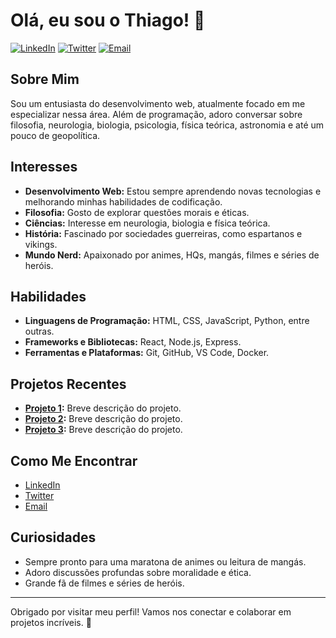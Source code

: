 # Olá, eu sou o Thiago! 👋

[![LinkedIn](https://img.shields.io/badge/LinkedIn-000?style=for-the-badge&logo=linkedin&logoColor=0E76A8)](https://www.linkedin.com/in/seu-perfil-linkedin)
[![Twitter](https://img.shields.io/badge/Twitter-000?style=for-the-badge&logo=twitter&logoColor=1DA1F2)](https://twitter.com/seu-perfil-twitter)
[![Email](https://img.shields.io/badge/Email-000?style=for-the-badge&logo=gmail&logoColor=EA4335)](mailto:seu-email@gmail.com)

## Sobre Mim

Sou um entusiasta do desenvolvimento web, atualmente focado em me especializar nessa área. Além de programação, adoro conversar sobre filosofia, neurologia, biologia, psicologia, física teórica, astronomia e até um pouco de geopolítica.

## Interesses

- **Desenvolvimento Web:** Estou sempre aprendendo novas tecnologias e melhorando minhas habilidades de codificação.
- **Filosofia:** Gosto de explorar questões morais e éticas.
- **Ciências:** Interesse em neurologia, biologia e física teórica.
- **História:** Fascinado por sociedades guerreiras, como espartanos e vikings.
- **Mundo Nerd:** Apaixonado por animes, HQs, mangás, filmes e séries de heróis.

## Habilidades

- **Linguagens de Programação:** HTML, CSS, JavaScript, Python, entre outras.
- **Frameworks e Bibliotecas:** React, Node.js, Express.
- **Ferramentas e Plataformas:** Git, GitHub, VS Code, Docker.

## Projetos Recentes

- **[Projeto 1](https://github.com/seu-usuario/projeto1):** Breve descrição do projeto.
- **[Projeto 2](https://github.com/seu-usuario/projeto2):** Breve descrição do projeto.
- **[Projeto 3](https://github.com/seu-usuario/projeto3):** Breve descrição do projeto.

## Como Me Encontrar

- [LinkedIn](https://www.linkedin.com/in/seu-perfil-linkedin)
- [Twitter](https://twitter.com/seu-perfil-twitter)
- [Email](mailto:seu-email@gmail.com)

## Curiosidades

- Sempre pronto para uma maratona de animes ou leitura de mangás.
- Adoro discussões profundas sobre moralidade e ética.
- Grande fã de filmes e séries de heróis.

---

Obrigado por visitar meu perfil! Vamos nos conectar e colaborar em projetos incríveis. 🚀
